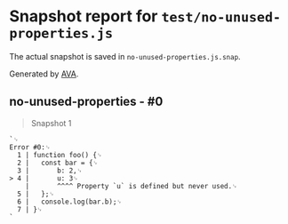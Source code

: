 # Snapshot report for `test/no-unused-properties.js`

The actual snapshot is saved in `no-unused-properties.js.snap`.

Generated by [AVA](https://avajs.dev).

## no-unused-properties - #0

> Snapshot 1

    `␊
    Error #0:␊
      1 | function foo() {␊
      2 | 	const bar = {␊
      3 | 		b: 2,␊
    > 4 | 		u: 3␊
        | 		^^^^ Property `u` is defined but never used.␊
      5 | 	};␊
      6 | 	console.log(bar.b);␊
      7 | }␊
    `
